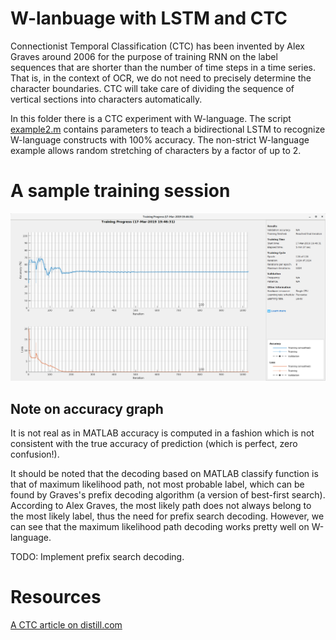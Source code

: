# W-lanbuage with LSTM and CTC

Connectionist Temporal Classification (CTC) has been invented by Alex Graves around 2006
for the purpose of training RNN on the label sequences that are shorter than the number of
time steps in a time series. That is, in the context of OCR, we do not need to precisely
determine the character boundaries. CTC will take care of dividing the sequence of
vertical sections into characters automatically.

In this folder there is a CTC experiment with W-language. The script [example2.m](./example2.m)
contains parameters to teach a bidirectional LSTM to recognize W-language constructs with 100%
accuracy. The non-strict W-language example allows random stretching of characters by a factor of
up to 2.

# A sample training session

![Training session](./images/TrainingSession.png)

## Note on accuracy graph

It is not real as in MATLAB accuracy is computed in a fashion which is
not consistent with the true accuracy of prediction (which is perfect, zero confusion!).

It should be noted that the decoding based on MATLAB classify function
is that of maximum likelihood path, not most probable label, which can
be found by Graves's prefix decoding algorithm (a version of
best-first search). According to Alex Graves, the most likely path
does not always belong to the most likely label, thus the need for
prefix search decoding.  However, we can see that the maximum
likelihood path decoding works pretty well on W-language.


TODO: Implement prefix search decoding.

# Resources

[A CTC article on distill.com](https://distill.pub/2017/ctc/)